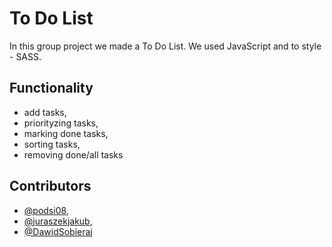 # To Do List
In this group project we made a To Do List. We used JavaScript and to style - SASS.

## Functionality
- add tasks,
- priorityzing tasks,
- marking done tasks,
- sorting tasks,
- removing done/all tasks

## Contributors
- [@podsi08](https://github.com/podsi08),
- [@juraszekjakub](https://github.com/juraszekjakub),
- [@DawidSobieraj](https://github.com/DawidSobieraj)
